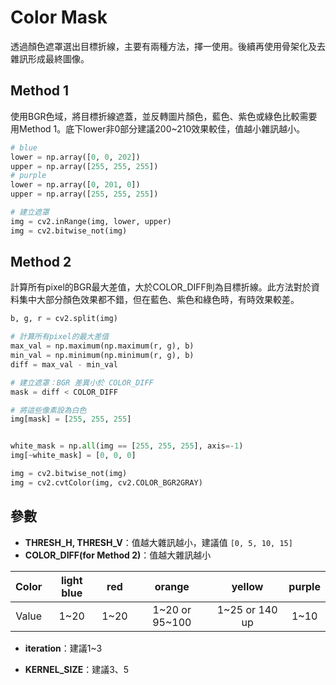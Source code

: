 # Color Mask
透過顏色遮罩選出目標折線，主要有兩種方法，擇一使用。後續再使用骨架化及去雜訊形成最終圖像。
## Method 1
使用BGR色域，將目標折線遮蓋，並反轉圖片顏色，藍色、紫色或綠色比較需要用Method 1。底下lower非0部分建議200~210效果較佳，值越小雜訊越小。
```python
# blue
lower = np.array([0, 0, 202])
upper = np.array([255, 255, 255])
# purple
lower = np.array([0, 201, 0])
upper = np.array([255, 255, 255])

# 建立遮罩
img = cv2.inRange(img, lower, upper)
img = cv2.bitwise_not(img)
```
## Method 2
計算所有pixel的BGR最大差值，大於COLOR_DIFF則為目標折線。此方法對於資料集中大部分顏色效果都不錯，但在藍色、紫色和綠色時，有時效果較差。
```python
b, g, r = cv2.split(img)

# 計算所有pixel的最大差值
max_val = np.maximum(np.maximum(r, g), b)
min_val = np.minimum(np.minimum(r, g), b)
diff = max_val - min_val

# 建立遮罩：BGR 差異小於 COLOR_DIFF
mask = diff < COLOR_DIFF

# 將這些像素設為白色
img[mask] = [255, 255, 255]


white_mask = np.all(img == [255, 255, 255], axis=-1)
img[~white_mask] = [0, 0, 0]

img = cv2.bitwise_not(img)
img = cv2.cvtColor(img, cv2.COLOR_BGR2GRAY)
```
## 參數

- **THRESH_H, THRESH_V**：值越大雜訊越小，建議值 `[0, 5, 10, 15]`
- **COLOR_DIFF(for Method 2)**：值越大雜訊越小

|Color|light blue|red|orange|yellow|purple|
|:---:|:---:|:---:|:---:|:---:|:---:|
|Value|1~20|1~20|1~20 or 95~100|1~25 or 140 up|1~10|

- **iteration**：建議1~3

- **KERNEL_SIZE**：建議3、5
